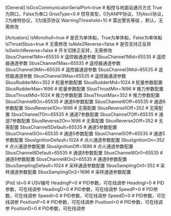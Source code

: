 [General]
IsGcsCommunicatorSerialPort=true  # 船控与地面站通讯方式 True为网口，False为串口
GnssType=0 # 惯导类型，0为ANPP协议，1为Ascii协议，2为维特协议，3为瑞芬协议
WarningThreshold=10 # 雷达警告等级 ，默认，无需修改

[Actuators]
IsMonohull=true # 是否为单体船，True为单体船，False为单体船
IsThrustSbus=true # 无需修改
IsAble2Reverse=false # 是否支持正反转
IsSwitchReverse=false # 开关切换正反转，无需修改
SbusChannel1Min=65535 # 遥控器通道参数
SbusChannel1Mid=65535 # 遥控器通道参数
SbusChannel1Max=65535 # 遥控器通道参数
SbusChannel3Min=65535 # 遥控器通道参数
SbusChannel3Mid=65535 # 遥控器通道参数
SbusChannel3Max=65535 # 遥控器通道参数
SbusRudderMin=352 # 舵量参数配置
SbusRudderMid=1024 # 舵量参数配置
SbusRudderMax=1696 # 舵量参数配置
SbusThrustMin=1696 # 推力参数配置
SbusThrustMid=1024 # 推力参数配置
SbusThrustMax=352 # 推力参数配置
SbusChannel6On=65535 # 通道6参数配置
SbusChannel6Off=65535 # 通道6参数配置
SbusReverse1On=1696 # 无需配置
SbusReverse1Off=352 # 无需配置
SbusChannel7On=65535 # 通道7参数配置
SbusChannel7Off=65535 # 通道7参数配置
SbusReverse2On=1696 # 无需配置
SbusReverse2Off=352 # 无需配置
SbusChannel5Default=65535 # 通道5参数配置
SbusChannel5On=65535 # 通道5参数配置
SbusChannel5Off=65535 # 通道5参数配置
SbusIgnitionDefault=1024 # 点火通道参数配置
SbusIgnitionOn=352 # 点火通道参数配置
SbusIgnitionOff=1696 # 点火通道参数配置
SbusChannel8Default=65535 # 通道8参数配置
SbusChannel8On1=65535 # 通道8参数配置
SbusChannel8On2=65535 # 通道8参数配置
SbusSamplingDefault=1024 # 采样通道参数配置
SbusSamplingOn1=352 # 采样通道参数配置
SbusSamplingOn2=1696 # 采样通道参数配置

[Pid]
Id=0 # USV编号
HeadingP=0 # PID参数，可在线调参
HeadingI=0 # PID参数，可在线调参
HeadingD=0 # PID参数，可在线调参
SpeedP=0 # PID参数，可在线调参
SpeedI=0 # PID参数，可在线调参
SpeedD=0 # PID参数，可在线调参
PositionP=0 # PID参数，可在线调参
PositionI=0 # PID参数，可在线调参
PositionD=0 # PID参数，可在线调参
